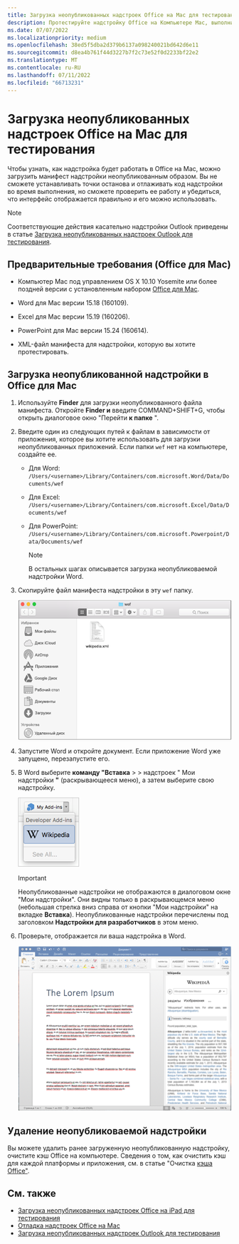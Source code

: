 ```yaml
---
title: Загрузка неопубликованных надстроек Office на Mac для тестирования
description: Протестируйте надстройку Office на Компьютере Mac, выполнив загрузку неопубликованных приложений.
ms.date: 07/07/2022
ms.localizationpriority: medium
ms.openlocfilehash: 38ed5f5dba2d379b6137a098240021bd642d6e11
ms.sourcegitcommit: d8ea4b761f44d3227b7f2c73e52f0d2233bf22e2
ms.translationtype: MT
ms.contentlocale: ru-RU
ms.lasthandoff: 07/11/2022
ms.locfileid: "66713231"
---
```

# <a name="sideload-office-add-ins-on-mac-for-testing"></a>Загрузка неопубликованных надстроек Office на Mac для тестирования

Чтобы узнать, как надстройка будет работать в Office на Mac, можно загрузить манифест надстройки неопубликованным образом. Вы не сможете устанавливать точки останова и отлаживать код надстройки во время выполнения, но сможете проверить ее работу и убедиться, что интерфейс отображается правильно и его можно использовать.

> [!NOTE]
> Соответствующие действия касательно надстройки Outlook приведены в статье [Загрузка неопубликованных надстроек Outlook для тестирования](../outlook/sideload-outlook-add-ins-for-testing.md).

## <a name="prerequisites-for-office-on-mac"></a>Предварительные требования (Office для Mac)

- Компьютер Mac под управлением OS X 10.10 Yosemite или более поздней версии с установленным набором [Office для Mac](https://products.office.com/buy/compare-microsoft-office-products?tab=omac).

- Word для Mac версии 15.18 (160109).

- Excel для Mac версии 15.19 (160206).

- PowerPoint для Mac версии 15.24 (160614).

- XML-файл манифеста для надстройки, которую вы хотите протестировать.

## <a name="sideload-an-add-in-in-office-on-mac"></a>Загрузка неопубликованной надстройки в Office для Mac

1. Используйте **Finder** для загрузки неопубликованного файла манифеста. Откройте **Finder и** введите COMMAND+SHIFT+G, чтобы открыть диалоговое окно "Перейти **к папке** ".

1. Введите один из следующих путей к файлам в зависимости от приложения, которое вы хотите использовать для загрузки неопубликованных приложений. Если папки `wef` нет на компьютере, создайте ее.

    - Для Word: `/Users/<username>/Library/Containers/com.microsoft.Word/Data/Documents/wef`
    - Для Excel: `/Users/<username>/Library/Containers/com.microsoft.Excel/Data/Documents/wef`
    - Для PowerPoint: `/Users/<username>/Library/Containers/com.microsoft.Powerpoint/Data/Documents/wef`

        > [!NOTE]
        > В остальных шагах описывается загрузка неопубликоваемой надстройки Word.

1. Скопируйте файл манифеста надстройки в эту `wef` папку.

    ![Папка Wef в Office для Mac.](../images/all-my-files.png)

1. Запустите Word и откройте документ. Если приложение Word уже запущено, перезапустите его.

1. В Word выберите **команду "Вставка** >  >  надстроек " Мои надстройки **"** (раскрывающееся меню), а затем выберите свою надстройку.

    ![Мои надстройки в Office на Mac.](../images/my-add-ins-wikipedia.png)

    > [!IMPORTANT]
    > Неопубликованные надстройки не отображаются в диалоговом окне "Мои надстройки". Они видны только в раскрывающемся меню (небольшая стрелка вниз справа от кнопки "Мои надстройки" на вкладке **Вставка**). Неопубликованные надстройки перечислены под заголовком **Надстройки для разработчиков** в этом меню.

1. Проверьте, отображается ли ваша надстройка в Word.

    ![Надстройка Office, отображаемая в Office для Mac.](../images/lorem-ipsum-wikipedia.png)

## <a name="remove-a-sideloaded-add-in"></a>Удаление неопубликоваемой надстройки

Вы можете удалить ранее загруженную неопубликованную надстройку, очистите кэш Office на компьютере. Сведения о том, как очистить кэш для каждой платформы и приложения, см. в статье "Очистка [кэша Office"](clear-cache.md).

## <a name="see-also"></a>См. также

- [Загрузка неопубликованных надстроек Office на iPad для тестирования](sideload-an-office-add-in-on-ipad.md)
- [Отладка надстроек Office на Mac](debug-office-add-ins-on-ipad-and-mac.md)
- [Загрузка неопубликованных надстроек Outlook для тестирования](../outlook/sideload-outlook-add-ins-for-testing.md)
